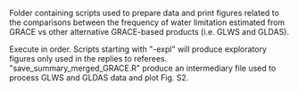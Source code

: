 Folder containing scripts used to prepare data and print figures related to the comparisons between the frequency of water limitation estimated from GRACE vs other alternative GRACE-based products (i.e. GLWS and GLDAS). 

Execute in order. Scripts starting with "-expl" will produce exploratory figures only used in the replies to referees. 
"save_summary_merged_GRACE.R" produce an intermediary file used to process GLWS and GLDAS data and plot Fig. S2. 